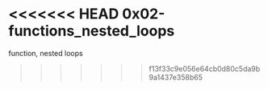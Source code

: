 <<<<<<< HEAD
0x02-functions_nested_loops
=======
function, nested loops
>>>>>>> f13f33c9e056e64cb0d80c5da9b9a1437e358b65
